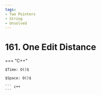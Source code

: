 ```yaml
---
tags:
- Two Pointers
- String
- Unsolved
---
```



# 161. One Edit Distance

=== "C++"

    $Time: O()$

    $Space: O()$

    ``` c++
    ```